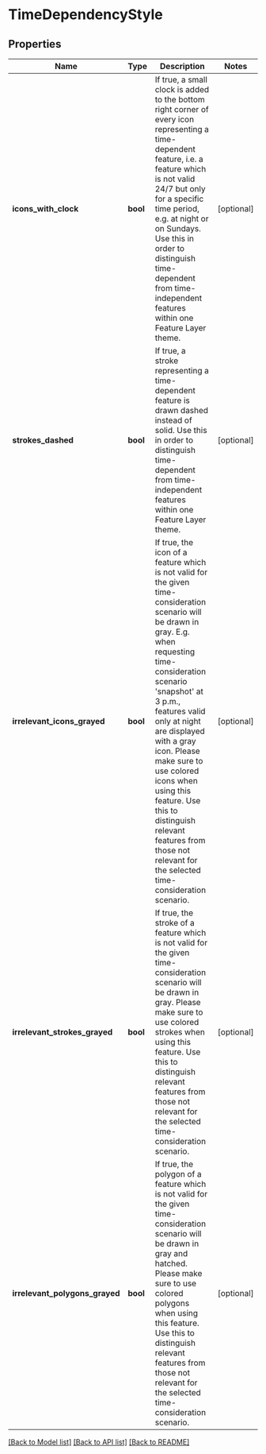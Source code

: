 # TimeDependencyStyle

## Properties
Name | Type | Description | Notes
------------ | ------------- | ------------- | -------------
**icons_with_clock** | **bool** | If true, a small clock is added to the bottom right corner of every icon representing a time-dependent feature, i.e. a feature which is not valid 24/7 but only for a specific time period, e.g. at night or on Sundays. Use this in order to distinguish time-dependent from time-independent features within one Feature Layer theme. | [optional] 
**strokes_dashed** | **bool** | If true, a stroke representing a time-dependent feature is drawn dashed instead of solid. Use this in order to distinguish time-dependent from time-independent features within one Feature Layer theme. | [optional] 
**irrelevant_icons_grayed** | **bool** | If true, the icon of a feature which is not valid for the given time-consideration scenario will be drawn in gray. E.g. when requesting time-consideration scenario &#x27;snapshot&#x27; at 3 p.m., features valid only at night are displayed with a gray icon. Please make sure to use colored icons when using this feature. Use this to distinguish relevant features from those not relevant for the selected time-consideration scenario. | [optional] 
**irrelevant_strokes_grayed** | **bool** | If true, the stroke of a feature which is not valid for the given time-consideration scenario will be drawn in gray. Please make sure to use colored strokes when using this feature. Use this to distinguish relevant features from those not relevant for the selected time-consideration scenario. | [optional] 
**irrelevant_polygons_grayed** | **bool** | If true, the polygon of a feature which is not valid for the given time-consideration scenario will be drawn in gray and hatched. Please make sure to use colored polygons when using this feature. Use this to distinguish relevant features from those not relevant for the selected time-consideration scenario. | [optional] 

[[Back to Model list]](../../README.md#documentation-for-models) [[Back to API list]](../../README.md#documentation-for-api-endpoints) [[Back to README]](../../README.md)

